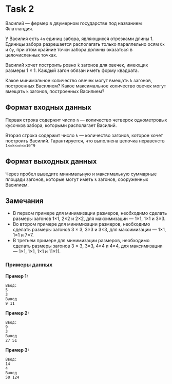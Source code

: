 # Task 2
Василий — фермер в двумерном государстве под названием Флатландия.

У Василия есть `4n` единиц забора, являющихся отрезками длины 1. Единицы забора разрешается располагать только параллельно осям `Ox` и `Oy`, при этом крайние точки забора должны оказаться в целочисленных точках.

Василий хочет построить ровно `k` загонов для овечек, имеющих размеры 1 × 1. Каждый загон обязан иметь форму квадрата.

Какое минимальное количество овечек могут вмещать `k` загонов, построенных Василием? Какое максимальное количество овечек могут вмещать `k` загонов, построенных Василием?

## Формат входных данных
Первая строка содержит число `n` — количество четверок однометровых кусочков забора, которыми располагает Василий.

Вторая строка содержит число `k` — количество загонов, которое хочет построить Василий. Гарантируется, что выполнена цепочка неравенств `1<=k<=n<=10^9`

## Формат выходных данных
Через пробел выведите минимальную и максимальную суммарные площади загонов, которые могут иметь `k` загонов, сооруженных Василием.

## Замечания
- В первом примере для минимизации размеров, необходимо сделать размеры загонов 1×1, 2×2 и 2×2, для максимизации — 1×1, 1×1 и 3×3.
- Во втором примере для минимизации размеров, необходимо сделать размеры загонов 3 × 3, 3×3 и 3×3, для максимизации — 1×1, 1×1 и 7×7.
- В третьем примере для минимизации размеров, необходимо сделать размеры загонов 3 × 3, 3×3, 4×4 и 4×4, для максимизации — 1×1, 1×1, 1×1 и 11×11.

### Примеры данных
**Пример 1:**
```
Ввод:
5
3
Вывод
9 11
```

**Пример 2:**
```
Ввод:
9
3
Вывод
27 51
```

**Пример 3:**
```
Ввод:
14
4
Вывод
50 124
```